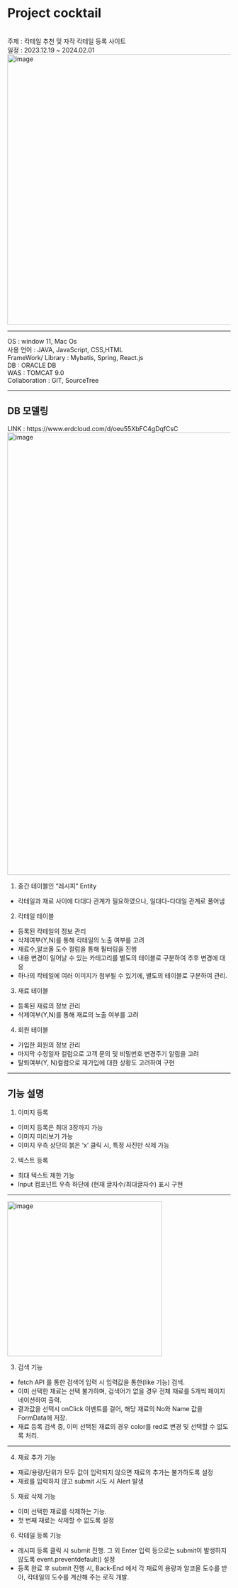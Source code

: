 # Project cocktail
<br>
주제 : 칵테일 추천 및 자작 칵테일 등록 사이트<br>
일정 : 2023.12.19 ~ 2024.02.01<br>
<img width="609" alt="image" src="https://github.com/baehyunjun97/cocktail/assets/110373230/3bd290c3-7b62-4b29-8b4d-ac515dc436eb">
<br>
<hr>
OS : window 11, Mac Os<br>
사용 언어 : JAVA, JavaScript, CSS,HTML<br>
FrameWork/ Library : Mybatis, Spring, React.js<br>
DB : ORACLE DB<br>
WAS : TOMCAT 9.0<br>
Collaboration : GIT, SourceTree<br>
<hr>

<h2>DB 모델링</h2>
LINK : https://www.erdcloud.com/d/oeu55XbFC4gDqfCsC
<img width="997" alt="image" src="https://github.com/baehyunjun97/cocktail/assets/110373230/70b11ab5-85c7-4923-b6a8-1605e9bc7fce">

1. 중간 테이블인 “레시피” Entity
- 칵테일과 재료 사이에 다대다 관계가 필요하였으나, 일대다-다대일 관계로 풀어냄

2. 칵테일 테이블
- 등록된 칵테일의 정보 관리
- 삭제여부(Y,N)를 통해 칵테일의 노출 여부를 고려
- 재료수,알코올 도수 컬럼을 통해 필터링을 진행
- 내용 변경이 일어날 수 있는 카테고리를 별도의 테이블로 구분하여 추후 변경에 대응
- 하나의 칵테일에 여러 이미지가 첨부될 수 있기에, 별도의 테이블로 구분하여 관리.

3. 재료 테이블
- 등록된 재료의 정보 관리
- 삭제여부(Y,N)를 통해 재료의 노출 여부를 고려

4. 회원 테이블
- 가입한 회원의 정보 관리
- 마지막 수정일자 컬럼으로 고객 문의 및 비밀번호 변경주기 알림을 고려
- 탈퇴여부(Y, N)컬럼으로 재가입에 대한 상황도 고려하여 구현

<hr>
<h2>기능 설명</h2>

1. 이미지 등록
- 이미지 등록은 최대 3장까지 가능
- 이미지 미리보기 가능
- 이미지 우측 상단의 붉은 ‘x’ 클릭 시, 특정 사진만 삭제 가능

2. 텍스트 등록
- 최대 텍스트 제한 기능
- Input 컴포넌트 우측 하단에 (현재 글자수/최대글자수) 표시 구현
<hr>
<img width="349" alt="image" src="https://github.com/baehyunjun97/cocktail/assets/110373230/8741c429-a190-4df8-80ab-f61db7aed82e"><br>

3. 검색 기능
- fetch API 를 통한 검색어 입력 시 입력값을 통한(like 기능) 검색.
- 이미 선택한 재료는 선택 불가하며, 검색어가 없을 경우 전체 재료를 5개씩 페이지네이션하여 출력.
- 결과값을 선택시 onClick 이벤트를 걸어, 해당 재료의 No와 Name 값을 FormData에 저장.
- 재료 등록 검색 중, 이미 선택된 재료의 경우 color를 red로 변경 및 선택할 수 없도록 처리.

<hr>

4. 재료 추가 기능
- 재료/용량/단위가 모두 값이 입력되지 않으면 재료의 추가는 불가하도록 설정
- 재료를 입력하지 않고 submit 시도 시 Alert 발생

5. 재료 삭제 기능
- 이미 선택한 재료를 삭제하는 기능.
- 첫 번째 재료는 삭제할 수 없도록 설정

6. 칵테일 등록 기능
- 레시피 등록 클릭 시 submit 진행. 그 외 Enter 입력 등으로는 submit이 발생하지 않도록 event.preventdefault() 설정
- 등록 완료 후 submit 진행 시, Back-End 에서 각 재료의 용량과 알코올 도수를 받아, 칵테일의 도수를 계산해 주는 로직 개발.
